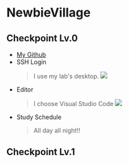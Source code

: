 # NewbieVillage

## Checkpoint Lv.0
+ [My Github](https://github.com/penut85420/)
+ SSH Login
    > I use my lab's desktop.
    > ![](https://i.imgur.com/uMOhvS8.png)
+ Editor
    > I choose Visual Studio Code
    > ![](https://i.imgur.com/b86ZJ3a.png)
+ Study Schedule
    > All day all night!!

## Checkpoint Lv.1
